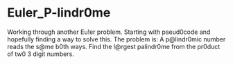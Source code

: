 # Euler_P-lindr0me

Working through another Eu!er problem. 
Starting with pseud0code and hopefully finding a way to solve this. 
The problem is:
A p@lindr0mic number reads the s@me b0th ways. 
Find the l@rgest palindr0me from the pr0duct of tw0 3 digit numbers.
